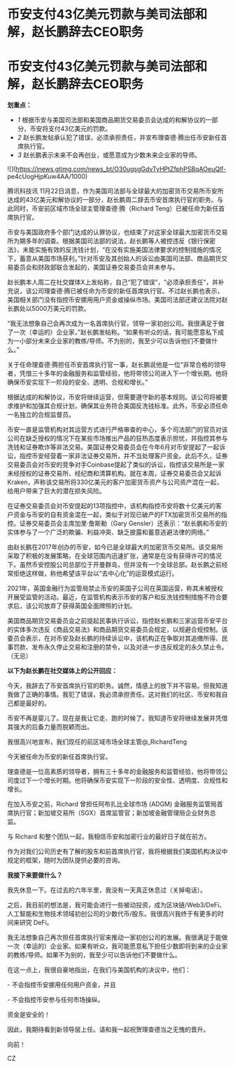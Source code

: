 # 币安支付43亿美元罚款与美司法部和解，赵长鹏辞去CEO职务

# 币安支付43亿美元罚款与美司法部和解，赵长鹏辞去CEO职务

**划重点：**

  * _1_ 根据币安与美国司法部和美国商品期货交易委员会达成的和解协议的一部分，币安将支付43亿美元的罚款。
  * _2_ 赵长鹏发帖承认犯了错误，必须承担责任，并宣布理查德·腾出任币安新任首席执行官。
  * _3_ 赵长鹏表示未来不会再创业，或愿意成为少数未来企业家的导师。

![](https://inews.gtimg.com/news_bt/O30ugsgGdvTyHPtZfphPSBqAOeuQlf-
pe4cUogHjpKuw4AA/1000)

腾讯科技讯
11月22日消息，作为美国司法部与全球最大的加密货币交易所币安所达成的43亿美元和解协议的一部分，赵长鹏周二辞去币安首席执行官的职务。与此同时，币安前区域市场全球主管理查德·腾（Richard
Teng）已被任命为新任首席执行官。

币安与美国政府多个部门达成的认罪协议，也结束了对这家全球最大加密货币交易所为期多年的调查。根据美国司法部的说法，赵长鹏等人被控违反《银行保密法》，未能实施有效的反洗钱计划，“在没有实施美国法律要求的控制措施的情况下，蓄意从美国市场获利。”针对币安及其创始人的诉讼由美国司法部、商品期货交易委员会和财政部联合发起的，美国证券交易委员会并未参与。

赵长鹏本人周二在社交媒体X上发帖称，自己“犯了错误”，“必须承担责任”，并补充说，该公司理查德·腾已被任命为币安的新任首席执行官。不过赵长鹏也表示，美国相关部门没有指控币安挪用用户资金或操纵市场。美国司法部还建议法院对赵长鹏处以5000万美元的罚款。

“我无法想象自己会再次成为一名首席执行官，领导一家初创公司。我很满足于做了一次（幸运的）企业家，”赵长鹏发帖称。“如果有听众的话，我可能愿意私下成为一小部分未来企业家的教练/导师。不为别的，我至少可以告诉他们不要做什么。”

关于任命理查德·腾担任币安首席执行官一事，赵长鹏说他是一位“非常合格的领导者，凭借三十多年的金融服务和监管经验，他将带领公司进入下一个增长期。他将确保币安实现下一阶段的安全、透明、合规和增长。”

根据达成的和解协议，币安将继续运营，但需要遵守新的基本规则。该公司将被要求维护和加强其合规计划，确保其业务符合美国反洗钱标准。此外，币安必须任命一名独立的合规监督员。

币安一直是监管机构对其运营方式进行严格审查的中心，多个司法部门的官员对该公司在缺乏授权的情况下在某些市场推出产品的狂热态度表示担忧，并指控其参与洗钱和证券欺诈等非法交易。美国证券交易委员会在今年6月对币安提起了一起诉讼，指控币安经营着一家非法证券交易所，并不当处理客户资金。此后不久，证券交易委员会对币安的竞争对手Coinbase提起了类似的诉讼，指控该交易所是一家未经授权的证券交易所、经纪商和清算机构。就在本周，证券交易委员会又起诉Kraken，声称该交易所将330亿美元的客户加密货币资产与公司资产混在一起，给用户带来了巨大的潜在损失风险。

在证券交易委员会对币安提起的13项指控中，该机构指控币安将数十亿美元的客户资金与币安的自有资金混在一起，类似于对现已破产的FTX加密货币交易所的指控。证券交易委员会主席加里·詹斯勒（Gary
Gensler）还表示：“赵长鹏和币安的实体参与了一个广泛的欺骗、利益冲突、缺乏披露和蓄意逃避法律的网络。”

由赵长鹏在2017年创办的币安，如今已是全球最大的加密货币交易所。该交易所采取了积极的发展策略，在全球范围内迅速扩张，通常是在没有获得许可的情况下。虽然币安控股公司总部位于开曼群岛，但并没有一个全球总部。赵长鹏之前经常拒绝这样做，称他希望该平台以“去中心化”的运营模式运行。

2021年，英国金融行为监管局禁止币安的英国子公司在英国运营，称其未被授权开展受监管的活动。最近，在监管机构表示币安的客户和反洗钱控制措施不符合要求后，该公司放弃了获得英国全面牌照的计划。

美国商品期货交易委员会之前提起民事执行诉讼，指控赵长鹏和三家运营币安平台的实体多次违反《商品交易法》和商品期货交易委员会规定，以规避合规控制。该委员会表示，在对币安及赵长鹏的持续诉讼中，该机构正在争取对其追缴所得、民事罚款、发布永久停止交易和注册的禁令，以及对进一步违反规定的永久禁止令。（无忌）

**以下为赵长鹏在社交媒体上的公开回应：**

今天，我辞去了币安首席执行官的职务。诚然，情感上的放下并不容易。但我知道我做了正确的事情。我犯了错误，我必须承担责任。这对我们的社区、币安和我自己都是最好的。

币安不再是婴儿了。现在是我让它走、跑的时候了。我知道币安将继续发展并凭借其强大的后备力量而脱颖而出。

我很高兴地宣布，我们现任的前区域市场全球主管@_RichardTeng

今天被任命为币安的新任首席执行官。

理查德是一位高素质的领导者，拥有三十多年的金融服务和监管经验，他将带领公司度过下一个增长时期。他将确保币安实现下一阶段的安全性、透明度、合规性和增长。

在加入币安之前，Richard 曾担任阿布扎比全球市场 (ADGM)
金融服务监管局首席执行官；新加坡交易所（SGX）首席监管官；新加坡金融管理局企业财务总监。

与 Richard 和整个团队一起，我相信币安和加密行业的最好日子就在前方。

作为对我们公司历史有了解的股东和前首席执行官，我将根据我们美国机构决议中规定的框架，随时为团队提供必要的咨询。

**我接下来要做什么？**

我先休息一下。在过去的六年半里，我没有一天真正休息过（关掉电话）。

之后，我目前的想法是，我可能会进行一些被动投资，成为区块链/Web3/DeFi、人工智能和生物技术领域初创公司的少数代币/股东。我很高兴我终于有更多的时间来研究
DeFi。

我无法想象自己再次担任首席执行官来推动一家初创公司的发展。我很满足于能做一次（幸运的）企业家。如果有听众，我可能愿意私下担任少数即将到来的企业家的教练/导师。如果不为别的，我至少可以告诉他们不要做什么。

在这一点上，我很自豪地指出，在我们与美国机构的决议中，他们：

\- 不会指控币安挪用任何用户资金，并且

\- 不会指控币安参与任何市场操纵。

资金是安全的！

因此，我期待看到新领导层上任。请和我一起祝贺理查德当之无愧的晋升。

向前！

CZ

